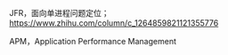 JFR，面向单进程问题定位；<https://www.zhihu.com/column/c_1264859821121355776>

APM，Application Performance Management

